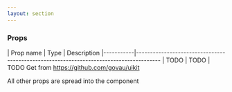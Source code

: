 ```yaml
---
layout: section
---
```


### Props

| Prop name | Type    | Description
|-----------|---------------------------------------------------------------------------------------
| TODO      | TODO    | TODO Get from https://github.com/govau/uikit
<!-- | label       | string  | Provide the aria label
| items       | object  | The link, text and props for each of the breadcrumbs
| items.link  | string  | The link of the breadcrumb, optional
| items.text  | string  | The text of the breadcrumb
| items.li    | object  | An object that will be spread onto the `<li>` tag, optional
| dark        | boolean | A dark variation of the component -->

All other props are spread into the component
